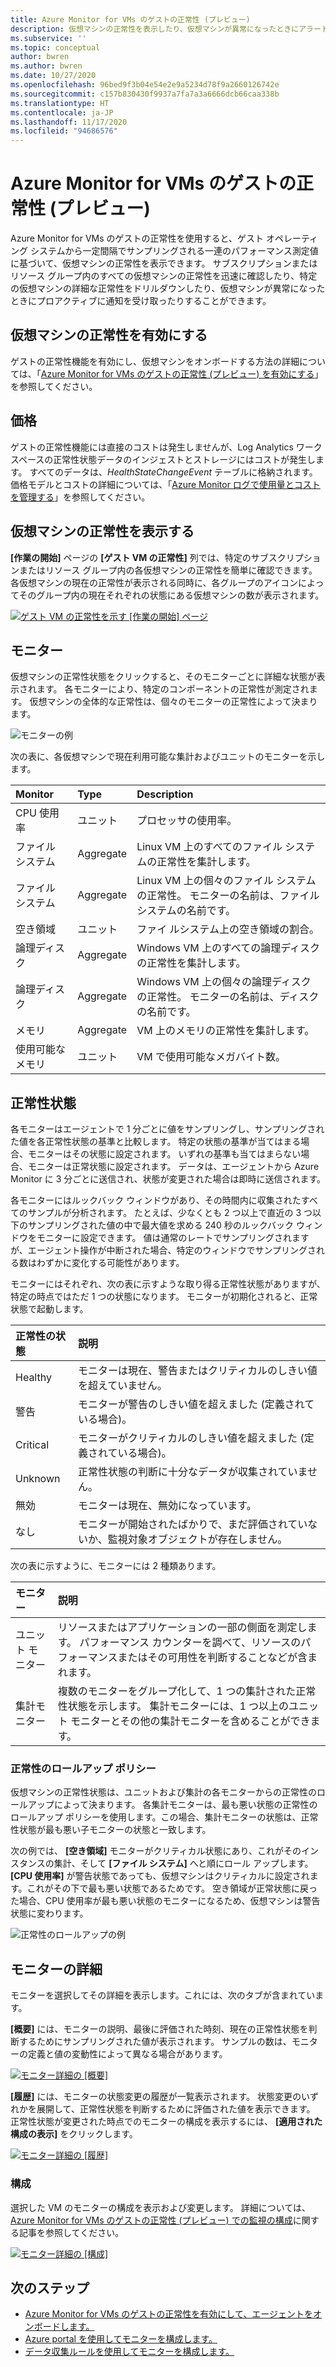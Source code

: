 ```yaml
---
title: Azure Monitor for VMs のゲストの正常性 (プレビュー)
description: 仮想マシンの正常性を表示したり、仮想マシンが異常になったときにアラートを受信したりする方法を含む、Azure Monitor for VMs の正常性機能の概要。
ms.subservice: ''
ms.topic: conceptual
author: bwren
ms.author: bwren
ms.date: 10/27/2020
ms.openlocfilehash: 96bed9f3b04e54e2e9a5234d78f9a2660126742e
ms.sourcegitcommit: c157b830430f9937a7fa7a3a6666dcb66caa338b
ms.translationtype: HT
ms.contentlocale: ja-JP
ms.lasthandoff: 11/17/2020
ms.locfileid: "94686576"
---
```

# <a name="azure-monitor-for-vms-guest-health-preview"></a>Azure Monitor for VMs のゲストの正常性 (プレビュー)
Azure Monitor for VMs のゲストの正常性を使用すると、ゲスト オペレーティング システムから一定間隔でサンプリングされる一連のパフォーマンス測定値に基づいて、仮想マシンの正常性を表示できます。 サブスクリプションまたはリソース グループ内のすべての仮想マシンの正常性を迅速に確認したり、特定の仮想マシンの詳細な正常性をドリルダウンしたり、仮想マシンが異常になったときにプロアクティブに通知を受け取ったりすることができます。 

## <a name="enable-virtual-machine-health"></a>仮想マシンの正常性を有効にする
ゲストの正常性機能を有効にし、仮想マシンをオンボードする方法の詳細については、「[Azure Monitor for VMs のゲストの正常性 (プレビュー) を有効にする](vminsights-health-enable.md)」を参照してください。

## <a name="pricing"></a>価格
ゲストの正常性機能には直接のコストは発生しませんが、Log Analytics ワークスペースの正常性状態データのインジェストとストレージにはコストが発生します。 すべてのデータは、*HealthStateChangeEvent* テーブルに格納されます。 価格モデルとコストの詳細については、「[Azure Monitor ログで使用量とコストを管理する](../platform/manage-cost-storage.md)」を参照してください。

## <a name="view-virtual-machine-health"></a>仮想マシンの正常性を表示する
**[作業の開始]** ページの **[ゲスト VM の正常性]** 列では、特定のサブスクリプションまたはリソース グループ内の各仮想マシンの正常性を簡単に確認できます。 各仮想マシンの現在の正常性が表示される同時に、各グループのアイコンによってそのグループ内の現在それぞれの状態にある仮想マシンの数が表示されます。

[![ゲスト VM の正常性を示す [作業の開始] ページ](media/vminsights-health-overview/get-started-page.png)](media/vminsights-health-overview/get-started-page.png#lightbox)


## <a name="monitors"></a>モニター
仮想マシンの正常性状態をクリックすると、そのモニターごとに詳細な状態が表示されます。 各モニターにより、特定のコンポーネントの正常性が測定されます。 仮想マシンの全体的な正常性は、個々のモニターの正常性によって決まります。 

![モニターの例](media/vminsights-health-overview/monitors.png)

次の表に、各仮想マシンで現在利用可能な集計およびユニットのモニターを示します。 

| Monitor | Type | Description |
|:---|:---|:---|
| CPU 使用率 | ユニット | プロセッサの使用率。 |
| ファイル システム | Aggregate | Linux VM 上のすべてのファイル システムの正常性を集計します。 |
| ファイル システム  | Aggregate | Linux VM 上の個々のファイル システムの正常性。 モニターの名前は、ファイル システムの名前です。 |
| 空き領域 | ユニット | ファイ ルシステム上の空き領域の割合。 |
| 論理ディスク | Aggregate | Windows VM 上のすべての論理ディスクの正常性を集計します。 |
| 論理ディスク  | Aggregate | Windows VM 上の個々の論理ディスクの正常性。 モニターの名前は、ディスクの名前です。 |
| メモリ | Aggregate | VM 上のメモリの正常性を集計します。 |
| 使用可能なメモリ | ユニット | VM で使用可能なメガバイト数。 |

## <a name="health-states"></a>正常性状態
各モニターはエージェントで 1 分ごとに値をサンプリングし、サンプリングされた値を各正常性状態の基準と比較します。 特定の状態の基準が当てはまる場合、モニターはその状態に設定されます。 いずれの基準も当てはまらない場合、モニターは正常状態に設定されます。 データは、エージェントから Azure Monitor に 3 分ごとに送信され、状態が変更された場合は即時に送信されます。

各モニターにはルックバック ウィンドウがあり、その時間内に収集されたすべてのサンプルが分析されます。 たとえば、少なくとも 2 つ以上で直近の 3 つ以下のサンプリングされた値の中で最大値を求める 240 秒のルックバック ウィンドウをモニターに設定できます。 値は通常のレートでサンプリングされますが、エージェント操作が中断された場合、特定のウィンドウでサンプリングされる数はわずかに変化する可能性があります。

モニターにはそれぞれ、次の表に示すような取り得る正常性状態がありますが、特定の時点ではただ 1 つの状態になります。 モニターが初期化されると、正常状態で起動します。

| 正常性の状態 | 説明 |
|:---|:---|
| Healthy  | モニターは現在、警告またはクリティカルのしきい値を超えていません。 |
| 警告  | モニターが警告のしきい値を超えました (定義されている場合)。 |
| Critical | モニターがクリティカルのしきい値を超えました (定義されている場合)。 |
| Unknown  | 正常性状態の判断に十分なデータが収集されていません。 |
| 無効 | モニターは現在、無効になっています。 |
| なし     | モニターが開始されたばかりで、まだ評価されていないか、監視対象オブジェクトが存在しません。 |



次の表に示すように、モニターには 2 種類あります。

| モニター | 説明 |
|:---|:---|
| ユニット モニター | リソースまたはアプリケーションの一部の側面を測定します。 パフォーマンス カウンターを調べて、リソースのパフォーマンスまたはその可用性を判断することなどが含まれます。 |
| 集計モニター | 複数のモニターをグループ化して、1 つの集計された正常性状態を示します。 集計モニターには、1 つ以上のユニット モニターとその他の集計モニターを含めることができます。 |


  
### <a name="health-rollup-policy"></a>正常性のロールアップ ポリシー
仮想マシンの正常性状態は、ユニットおよび集計の各モニターからの正常性のロールアップによって決まります。 各集計モニターは、最も悪い状態の正常性のロールアップ ポリシーを使用します。この場合、集計モニターの状態は、正常性状態が最も悪い子モニターの状態と一致します。  

次の例では、 **[空き領域]** モニターがクリティカル状態にあり、これがそのインスタンスの集計、そして **[ファイル システム]** へと順にロール アップします。 **[CPU 使用率]** が警告状態であっても、仮想マシンはクリティカルに設定されます。これがその下で最も悪い状態であるためです。 空き領域が正常状態に戻った場合、CPU 使用率が最も悪い状態のモニターになるため、仮想マシンは警告状態に変わります。

![正常性のロールアップの例](media/vminsights-health-overview/health-rollup-example.png)


## <a name="monitor-details"></a>モニターの詳細
モニターを選択してその詳細を表示します。これには、次のタブが含まれています。

**[概要]** には、モニターの説明、最後に評価された時刻、現在の正常性状態を判断するためにサンプリングされた値が表示されます。 サンプルの数は、モニターの定義と値の変動性によって異なる場合があります。

[![モニター詳細の [概要]](media/vminsights-health-overview/monitor-details-overview.png)](media/vminsights-health-overview/monitor-details-overview.png#lightbox)

**[履歴]** には、モニターの状態変更の履歴が一覧表示されます。 状態変更のいずれかを展開して、正常性状態を判断するために評価された値を表示できます。 正常性状態が変更された時点でのモニターの構成を表示するには、 **[適用された構成の表示]** をクリックします。



[![モニター詳細の [履歴]](media/vminsights-health-overview/monitor-details-history.png)](media/vminsights-health-overview/monitor-details-history.png#lightbox)

### <a name="configuration"></a>構成
選択した VM のモニターの構成を表示および変更します。 詳細については、[Azure Monitor for VMs のゲストの正常性 (プレビュー) での監視の構成](vminsights-health-enable.md)に関する記事を参照してください。

[![モニター詳細の [構成]](media/vminsights-health-overview/monitor-details-configuration.png)](media/vminsights-health-overview/monitor-details-configuration.png#lightbox)




## <a name="next-steps"></a>次のステップ

- [Azure Monitor for VMs のゲストの正常性を有効にして、エージェントをオンボードします。](vminsights-health-enable.md)
- [Azure portal を使用してモニターを構成します。](vminsights-health-configure.md)
- [データ収集ルールを使用してモニターを構成します。](vminsights-health-configure-dcr.md)